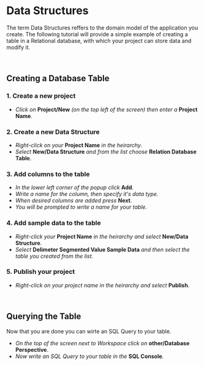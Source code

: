 Data Structures
===================================

The term Data Structures reffers to the domain model of the application you create. The following tutorial will provide a simple example of creating a table in a Relational database, with which your project can store data and modify it.

<br/>

Creating a Database Table
-----------------------------------


### **1.** Create a new project

* _Click on_ **Project/New** _(on the top left of the screen) then enter a_ **Project Name**.

### **2.** Create a new Data Structure

* _Right-click on your_ **Project Name** _in the heirarchy_.
* _Select_ **New/Data Structure** _and from the list choose_ **Relation Database Table**.

### **3.** Add columns to the table

* _In the lower left corner of the popup click_ **Add**.
* _Write a name for the column, then specify it's data type._ 
* _When desired columns are added press_ **Next**.
* _You will be prompted to write a name for your table._

### **4.** Add sample data to the table

* _Right-click your_ **Project Name** _in the heirarchy and select_ **New/Data Structure**.
* _Select_ **Delimeter Segmented Value Sample Data** _and then select the table you created from the list._

### **5.** Publish your project

* _Right-click on your project name in the heirarchy and select_ **Publish**.

<br/>

Querying the Table
----------------------------------
Now that you are done you can wirte an SQL Query to your table.
* _On the top of the screen next to Workspace click on_ **other/Database Perspective**.
* _Now write an SQL Query to your table in the_ **SQL Console**.
